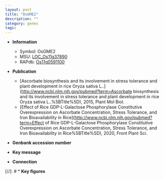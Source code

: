 ```yaml
---
layout: post
title: "OsGME2"
description: ""
category: genes
tags: 
---
```


* **Information**  
    + Symbol: OsGME2  
    + MSU: [LOC_Os11g37890](http://rice.plantbiology.msu.edu/cgi-bin/ORF_infopage.cgi?orf=LOC_Os11g37890)  
    + RAPdb: [Os11g0591100](http://rapdb.dna.affrc.go.jp/viewer/gbrowse_details/irgsp1?name=Os11g0591100)  

* **Publication**  
    + [Ascorbate biosynthesis and its involvement in stress tolerance and plant development in rice Oryza sativa L..](http://www.ncbi.nlm.nih.gov/pubmed?term=Ascorbate biosynthesis and its involvement in stress tolerance and plant development in rice Oryza sativa L..%5BTitle%5D), 2015, Plant Mol Biol.
    + [Effect of Rice GDP-L-Galactose Phosphorylase Constitutive Overexpression on Ascorbate Concentration, Stress Tolerance, and Iron Bioavailability in Rice](http://www.ncbi.nlm.nih.gov/pubmed?term=Effect of Rice GDP-L-Galactose Phosphorylase Constitutive Overexpression on Ascorbate Concentration, Stress Tolerance, and Iron Bioavailability in Rice%5BTitle%5D), 2020, Front Plant Sci.

* **Genbank accession number**  

* **Key message**  

* **Connection**  

[//]: # * **Key figures**  


